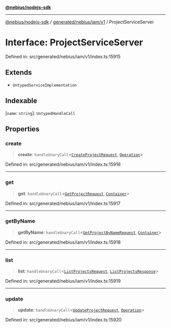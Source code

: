 [**@nebius/nodejs-sdk**](../../../../../README.md)

---

[@nebius/nodejs-sdk](../../../../../README.md) / [generated/nebius/iam/v1](../README.md) / ProjectServiceServer

# Interface: ProjectServiceServer

Defined in: src/generated/nebius/iam/v1/index.ts:15915

## Extends

- `UntypedServiceImplementation`

## Indexable

\[`name`: `string`\]: `UntypedHandleCall`

## Properties

### create

> **create**: `handleUnaryCall`\<[`CreateProjectRequest`](CreateProjectRequest.md), [`Operation`](../../../common/v1/interfaces/Operation.md)\>

Defined in: src/generated/nebius/iam/v1/index.ts:15916

---

### get

> **get**: `handleUnaryCall`\<[`GetProjectRequest`](GetProjectRequest.md), [`Container`](Container.md)\>

Defined in: src/generated/nebius/iam/v1/index.ts:15917

---

### getByName

> **getByName**: `handleUnaryCall`\<[`GetProjectByNameRequest`](GetProjectByNameRequest.md), [`Container`](Container.md)\>

Defined in: src/generated/nebius/iam/v1/index.ts:15918

---

### list

> **list**: `handleUnaryCall`\<[`ListProjectsRequest`](ListProjectsRequest.md), [`ListProjectsResponse`](ListProjectsResponse.md)\>

Defined in: src/generated/nebius/iam/v1/index.ts:15919

---

### update

> **update**: `handleUnaryCall`\<[`UpdateProjectRequest`](UpdateProjectRequest.md), [`Operation`](../../../common/v1/interfaces/Operation.md)\>

Defined in: src/generated/nebius/iam/v1/index.ts:15920
